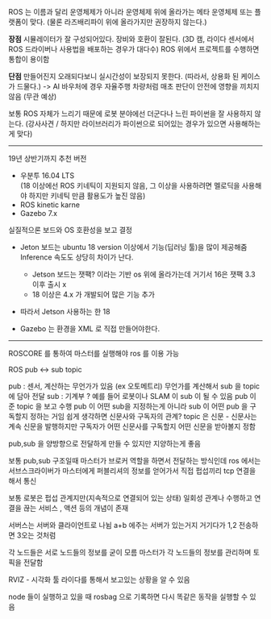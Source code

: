 ROS 는 이름과 달리 운영체제가 아니라 운영체제 위에 올라가는 메타 운영체제 또는 플랫폼이 맞다.
(물론 라즈배리파이 위에 올라가지만 권장하지 않는다.)

**장점**
시뮬레이터가 잘 구성되어있다.
장비와 호환이 잘된다. (3D 캠, 라이다 센서에서 ROS 드라이버나 사용법을 배포하는 경우가 대다수)
ROS 위에서 프로젝트를 수행하면 통합이 용이함


**단점**
만들어진지 오래되다보니 실시간성이 보장되지 못한다.
(따라서, 상용화 된 케이스가 드물다.)
-> AI 바우처에 경우 자율주행 차량처럼 매초 판단이 안전에 영향을 끼치지 않음 (무관 예상)


보통 ROS 자체가 느리기 때문에 로봇 분야에선 더군다나 느린 파이썬을 잘 사용하지 않는다.
(강사사견 / 하지만 라이브러리가 파이썬으로 되어있는 경우가 있으면 사용해하는게 맞다)

-----

19년 상반기까지 추천 버전
 - 우분투 16.04 LTS  
 (18 이상에선 ROS 키네틱이 지원되지 않음, 그 이상을 사용하려면 멜로딕을 사용해야 하지만 키네틱 만큼 활용도가 높진 않음)
 - ROS kinetic karne 
 - Gazebo 7.x

 실질적으론 보드와 OS 호환성을 보고 결정 
 - Jeton 보드는 ubuntu 18 version 이상에서 기능(딥러닝 툴)을 많이 제공해줌 Inference 속도도 상당히 차이가 난다.
    - Jetson 보드는 잿팩? 이라는 기반 os 위에 올라가는데 거기서 16은 잿팩 3.3 이후 출시 x
    - 18 이상은 4.x 가 개발되어 많은 기능 추가

 - 따라서 Jetson 사용하는 한 18 

- Gazebo 는 환경을 XML 로 직접 만들어야한다.

----


ROSCORE 를 통하여 마스터를 실행해야 ros 를 이용 가능 

ROS 
pub  <->  sub
    topic

pub : 센서, 계산하는 무언가가 있음 (ex 오토메트리) 무언가를 계산해서 sub 을 topic 에 담아 전달 
sub : 기계부 ? 예를 들어 로봇이나 SLAM 이 sub 이 될 수 있음 pub 이 준 topic 을 보고 수행 
       pub 이 어떤 sub을 지정하는게 아니라 sub 이 어떤 pub 을 구독할지 정하는 거임 
       쉽게 생각하면 신문사와 구독자의 관계? topic 은 신문 - 신문사는 계속 신문을 발행하지만 구독자가 어떤 신문사를 구독할지 어떤 신문을 받아볼지 정함 

pub,sub 을 양방향으로 전달하게 만들 수 있지만 지양하는게 좋음

보통 pub,sub 구조일때 마스터가 브로커 역할을 하면서 전달하는 방식인데
ros 에서는 서브스크라이버가 마스터에게 퍼블리셔의 정보를 얻어가서 직접 펍섭끼리 tcp 연결을 해서 통신 

보통 로봇은 펍섭 관계지만(지속적으로 연결되어 있는 상태) 일회성 관계나 수행하고 연결을 끊는 
서비스 , 액션 등의 개념이 존재 

서버스는 서버와 클라이언트로 나뉨 a+b 에주는 서버가 있는거지 거기다가 1,2 전송하면 3오는 것처럼 



각 노드들은 서로 노드들의 정보를 굳이 모름
마스터가 각 노드들의 정보를 관리하며 토픽을 전달함

RVIZ - 시각화 툴
라이다를 통해서 보고있는 상황을 알 수 있음 


node 들이 실행하고 있을 때 rosbag 으로 기록하면 
다시 똑같은 동작을 실행할 수 있음 

